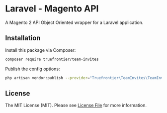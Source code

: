 # Laravel - Magento API

A Magento 2 API Object Oriented wrapper for a Laravel application.


## Installation

Install this package via Composer:

```bash
composer require truefrontier/team-invites
```

Publish the config options:
```bash
php artisan vendor:publish --provider="Truefrontier\TeamInvites\TeamInvitesServiceProvider" --tag="config"
```

## License

The MIT License (MIT). Please see [License File](LICENSE.md) for more information.
